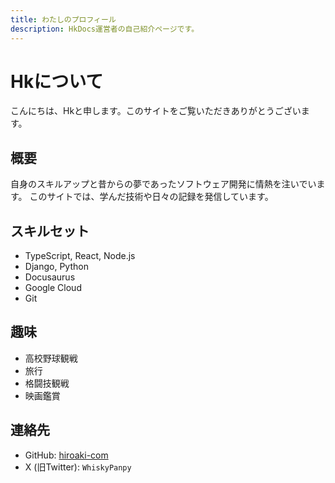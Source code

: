 ```yaml
---
title: わたしのプロフィール
description: HkDocs運営者の自己紹介ページです。
---
```


# Hkについて

こんにちは、Hkと申します。このサイトをご覧いただきありがとうございます。

## 概要
自身のスキルアップと昔からの夢であったソフトウェア開発に情熱を注いでいます。
このサイトでは、学んだ技術や日々の記録を発信しています。

## スキルセット
- TypeScript, React, Node.js
- Django, Python
- Docusaurus
- Google Cloud
- Git

## 趣味
- 高校野球観戦
- 旅行
- 格闘技観戦
- 映画鑑賞

## 連絡先
- GitHub: [hiroaki-com](https://github.com/hiroaki-com)
- X (旧Twitter): `WhiskyPanpy`

